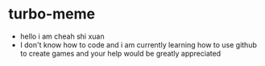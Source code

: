 # turbo-meme
- hello i am cheah shi xuan
-  I don't know how to code and i am currently learning how to use github to create games and your help would be greatly appreciated
